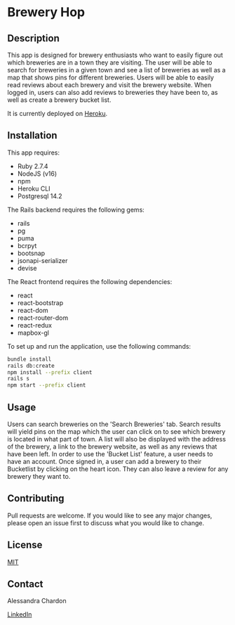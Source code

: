 # Brewery Hop

## Description

This app is designed for brewery enthusiasts who want to easily figure out which breweries are in a town they are visiting. The user will be able to search for breweries in a given town and see a list of breweries as well as a map that shows pins for different breweries. Users will be able to easily read reviews about each brewery and visit the brewery website. When logged in, users can also add reviews to breweries they have been to, as well as create a brewery bucket list.

It is currently deployed on [Heroku](https://brewery-hop-app.herokuapp.com/).

## Installation

This app requires:

- Ruby 2.7.4
- NodeJS (v16)
- npm
- Heroku CLI
- Postgresql 14.2

The Rails backend requires the following gems:

- rails
- pg
- puma
- bcrpyt
- bootsnap
- jsonapi-serializer
- devise

The React frontend requires the following dependencies:

- react
- react-bootstrap
- react-dom
- react-router-dom
- react-redux
- mapbox-gl

To set up and run the application, use the following commands:

```bash
bundle install
rails db:create
npm install --prefix client
rails s
npm start --prefix client
```

## Usage

Users can search breweries on the 'Search Breweries' tab. Search results will yield pins on the map which the user can click on to see which brewery is located in what part of town. A list will also be displayed with the address of the brewery, a link to the brewery website, as well as any reviews that have been left. In order to use the 'Bucket List' feature, a user needs to have an account. Once signed in, a user can add a brewery to their Bucketlist by clicking on the heart icon. They can also leave a review for any brewery they want to.

## Contributing

Pull requests are welcome. If you would like to see any major changes, please open an issue first to discuss what you would like to change. 

## License

[MIT](https://choosealicense.com/licenses/mit/)

## Contact

Alessandra Chardon   

[LinkedIn](https://www.linkedin.com/in/alessandra-chardon-08024342/) 


